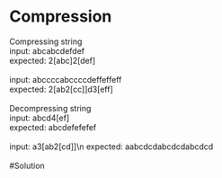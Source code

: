 # Compression
Compressing string <br>
input: abcabcdefdef <br>
expected: 2[abc]2[def] <br>
<br>
input: abccccabccccdeffeffeff <br>
expected: 2[ab2[cc]]d3[eff] <br>
<br>
Decompressing string <br>
input: abcd4[ef] <br>
expected: abcdefefefef <br>
<br>
input: a3[ab2[cd]]\n
expected: aabcdcdabcdcdabcdcd <br>
<br>
#Solution
